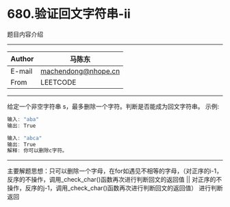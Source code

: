 680.验证回文字符串-ⅱ
===========================
题目内容介绍

****

| Author | 马陈东            |
| ------ | ------------------- |
| E-mail | machendong@nhope.cn |
|  From  | LEETCODE             |

****

给定一个非空字符串 s，最多删除一个字符。判断是否能成为回文字符串。
示例:
```c
输入: "aba"
输出: True

输入: "abca"
输出: True
解释: 你可以删除c字符。
```

***
主要解题思想：只可以删除一个字母，在for如遇见不相等的字母，（对正序的i-1，反序的不操作，调用_check_char()函数再次进行判断回文的返回值 || 对正序的不操作，反序的j-1，调用_check_char()函数再次进行判断回文的返回值） 进行判断 返回
